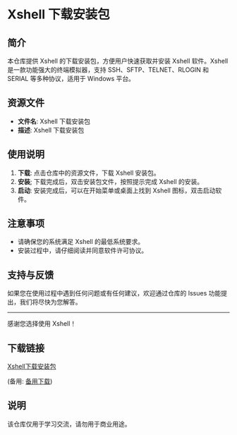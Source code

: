 # Xshell 下载安装包

## 简介

本仓库提供 Xshell 的下载安装包，方便用户快速获取并安装 Xshell 软件。Xshell 是一款功能强大的终端模拟器，支持 SSH、SFTP、TELNET、RLOGIN 和 SERIAL 等多种协议，适用于 Windows 平台。

## 资源文件

- **文件名**: Xshell 下载安装包
- **描述**: Xshell 下载安装包

## 使用说明

1. **下载**: 点击仓库中的资源文件，下载 Xshell 安装包。
2. **安装**; 下载完成后，双击安装包文件，按照提示完成 Xshell 的安装。
3. **启动**: 安装完成后，可以在开始菜单或桌面上找到 Xshell 图标，双击启动软件。

## 注意事项

- 请确保您的系统满足 Xshell 的最低系统要求。
- 安装过程中，请仔细阅读并同意软件许可协议。

## 支持与反馈

如果您在使用过程中遇到任何问题或有任何建议，欢迎通过仓库的 Issues 功能提出，我们将尽快为您解答。

---

感谢您选择使用 Xshell！

## 下载链接
[Xshell下载安装包](https://pan.quark.cn/s/5f0aac073e24) 

(备用: [备用下载](https://pan.baidu.com/s/19-C2CkWXFPk9hsJWfgZ5SQ?pwd=1234))

## 说明

该仓库仅用于学习交流，请勿用于商业用途。
